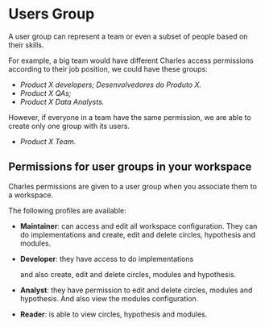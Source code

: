 # Users Group

A user group can represent a team or even a subset of people based on their skills. 

For example, a big team would have different Charles access permissions according to their job position, we could have these groups: 

* _Product X developers; Desenvolvedores do Produto X._
* _Product X QAs;_
* _Product X Data Analysts._

However, if everyone in a team have the same permission, we are able to create only one group with its users.

* _Product X Team._

## Permissions for user groups in your workspace

Charles permissions are given to a user group when you associate them to a workspace. 

The following profiles are available: 

* **Maintainer**: can access and edit all workspace configuration. They can do implementations and create, edit and delete circles, hypothesis and modules. 
* **Developer**: they have access to do implementations

   and also create, edit and delete circles, modules and hypothesis. 

* **Analyst**: they have permission to edit and delete circles, modules and hypothesis. And also view the modules configuration. 
* **Reader**: is able to view circles, hypothesis and modules.

